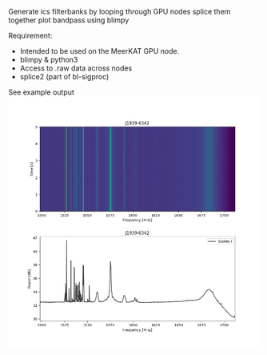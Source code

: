 Generate ics filterbanks by looping through GPU nodes
splice them together
plot bandpass using blimpy

Requirement:
* Intended to be used on the MeerKAT GPU node. 
* blimpy & python3
* Access to .raw data across nodes
* splice2 (part of bl-sigproc)


See example output ![Example](Combined_guppi_59143_54504_000454_J1939-6342_0001-ics.rawspec.0000.png)

